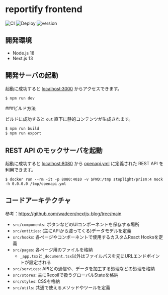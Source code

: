 # reportify frontend

![CI](https://github.com/fy23-gw-gackathon/reportify-frontend/workflows/CI/badge.svg)
![Deploy](https://github.com/fy23-gw-gackathon/reportify-frontend/workflows/Deploy/badge.svg)
![version](https://img.shields.io/badge/version-1.0--SNAPSHOT-blue.svg)

## 開発環境

- Node.js 18
- Next.js 13

## 開発サーバの起動

起動に成功すると [localhost:3000](http://localhost:3000) からアクセスできます。

```sh
$ npm run dev
```

###ビルド方法

ビルドに成功すると `out` 直下に静的コンテンツが生成されます。

```sh
$ npm run build
$ npm run export
```

## REST API のモックサーバを起動

起動に成功すると [localhost:8080](http://localhost:8080) から [openapi.yml](./openapi.yml) に定義された REST API を利用できます。

```shell
$ docker run --rm -it -p 8080:4010 -v $PWD:/tmp stoplight/prism:4 mock -h 0.0.0.0 /tmp/openapi.yml
```

## コードアーキテクチャ

参考：https://github.com/wadeen/nextjs-blog/tree/main

- `src/components`: ボタンなどのUIコンポーネントを保存する場所
- `src/entities`: (主にAPIから渡ってくる)データモデルを定義
- `src/hooks`: 各ページやコンポーネントで使用するカスタムReact Hooksを定義
- `src/pages`: 各ページ用のファイルを格納
    - `_app.tsx`と`_document.tsx`以外はファイルパスを元にURLエンドポイントが設定される
- `src/services`: APIとの通信や、データを加工する処理などの処理を格納
- `src/stores`: 主にRecoilで扱うグローバルStateを格納
- `src/styles`: CSSを格納
- `src/utils`: 共通で使えるメソッドやツールを定義
